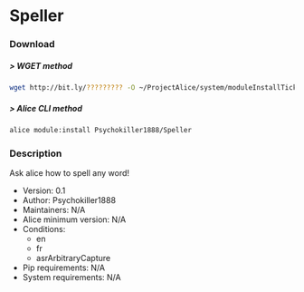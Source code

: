 # Speller

### Download

##### > WGET method
```bash
wget http://bit.ly/????????? -O ~/ProjectAlice/system/moduleInstallTickets/Speller.install
```

##### > Alice CLI method
```bash
alice module:install Psychokiller1888/Speller
```

### Description
Ask alice how to spell any word!

- Version: 0.1
- Author: Psychokiller1888
- Maintainers: N/A
- Alice minimum version: N/A
- Conditions:
  - en
  - fr
  - asrArbitraryCapture
- Pip requirements: N/A
- System requirements: N/A

